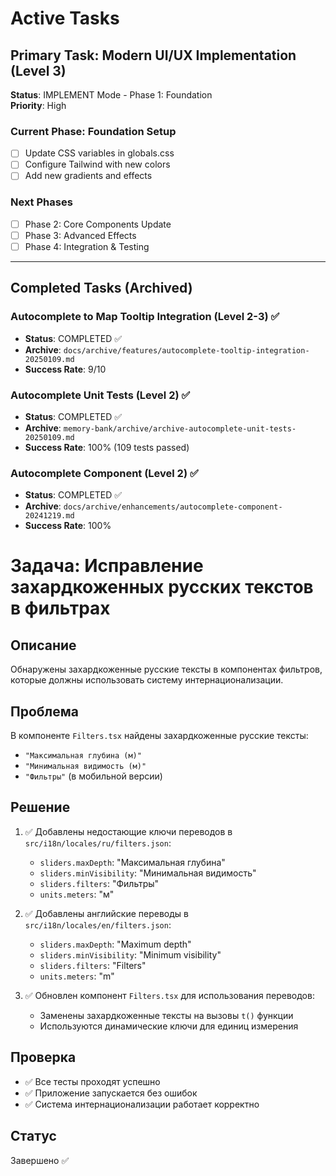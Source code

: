 # Active Tasks

## Primary Task: Modern UI/UX Implementation (Level 3)

**Status**: IMPLEMENT Mode - Phase 1: Foundation  
**Priority**: High

### Current Phase: Foundation Setup

- [ ] Update CSS variables in globals.css
- [ ] Configure Tailwind with new colors
- [ ] Add new gradients and effects

### Next Phases

- [ ] Phase 2: Core Components Update
- [ ] Phase 3: Advanced Effects
- [ ] Phase 4: Integration & Testing

---

## Completed Tasks (Archived)

### Autocomplete to Map Tooltip Integration (Level 2-3) ✅

- **Status**: COMPLETED ✅
- **Archive**: `docs/archive/features/autocomplete-tooltip-integration-20250109.md`
- **Success Rate**: 9/10

### Autocomplete Unit Tests (Level 2) ✅

- **Status**: COMPLETED ✅
- **Archive**: `memory-bank/archive/archive-autocomplete-unit-tests-20250109.md`
- **Success Rate**: 100% (109 tests passed)

### Autocomplete Component (Level 2) ✅

- **Status**: COMPLETED ✅
- **Archive**: `docs/archive/enhancements/autocomplete-component-20241219.md`
- **Success Rate**: 100%

# Задача: Исправление захардкоженных русских текстов в фильтрах

## Описание

Обнаружены захардкоженные русские тексты в компонентах фильтров, которые должны использовать систему интернационализации.

## Проблема

В компоненте `Filters.tsx` найдены захардкоженные русские тексты:

- `"Максимальная глубина (м)"`
- `"Минимальная видимость (м)"`
- `"Фильтры"` (в мобильной версии)

## Решение

1. ✅ Добавлены недостающие ключи переводов в `src/i18n/locales/ru/filters.json`:
   - `sliders.maxDepth`: "Максимальная глубина"
   - `sliders.minVisibility`: "Минимальная видимость"
   - `sliders.filters`: "Фильтры"
   - `units.meters`: "м"

2. ✅ Добавлены английские переводы в `src/i18n/locales/en/filters.json`:
   - `sliders.maxDepth`: "Maximum depth"
   - `sliders.minVisibility`: "Minimum visibility"
   - `sliders.filters`: "Filters"
   - `units.meters`: "m"

3. ✅ Обновлен компонент `Filters.tsx` для использования переводов:
   - Заменены захардкоженные тексты на вызовы `t()` функции
   - Используются динамические ключи для единиц измерения

## Проверка

- ✅ Все тесты проходят успешно
- ✅ Приложение запускается без ошибок
- ✅ Система интернационализации работает корректно

## Статус

Завершено ✅
